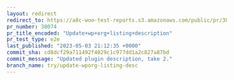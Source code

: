 ```yaml
---
layout: redirect
redirect_to: https://a8c-woo-test-reports.s3.amazonaws.com/public/pr/38074/e2e/index.html
pr_number: 38074
pr_title_encoded: "Update+wp+org+listing+description"
pr_test_type: e2e
last_published: "2023-05-03 21:12:35 +0000"
commit_sha: cd8dcf29a711492f4029c1c977dd1a2c827a87bd
commit_message: "Updated plugin description, take 2."
branch_name: try/update-wporg-listing-desc
---
```

